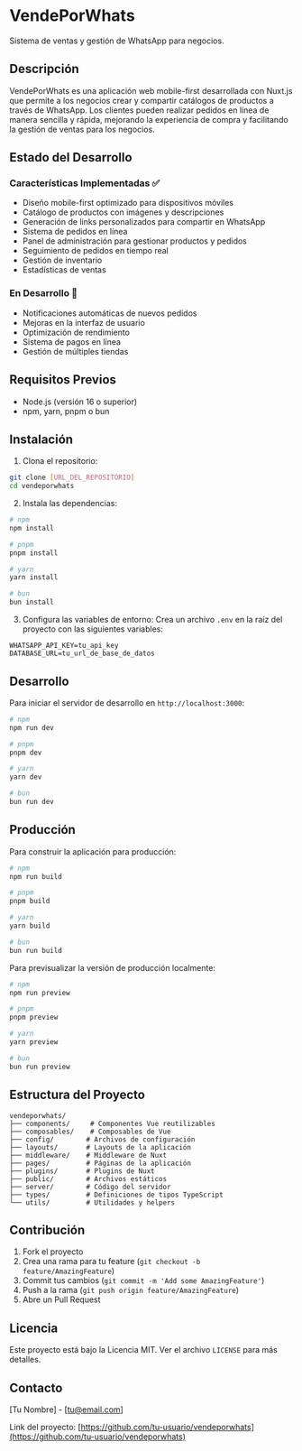 # VendePorWhats

Sistema de ventas y gestión de WhatsApp para negocios.

## Descripción

VendePorWhats es una aplicación web mobile-first desarrollada con Nuxt.js que permite a los negocios crear y compartir catálogos de productos a través de WhatsApp. Los clientes pueden realizar pedidos en línea de manera sencilla y rápida, mejorando la experiencia de compra y facilitando la gestión de ventas para los negocios.

## Estado del Desarrollo

### Características Implementadas ✅
- Diseño mobile-first optimizado para dispositivos móviles
- Catálogo de productos con imágenes y descripciones
- Generación de links personalizados para compartir en WhatsApp
- Sistema de pedidos en línea
- Panel de administración para gestionar productos y pedidos
- Seguimiento de pedidos en tiempo real
- Gestión de inventario
- Estadísticas de ventas

### En Desarrollo 🚧
- Notificaciones automáticas de nuevos pedidos
- Mejoras en la interfaz de usuario
- Optimización de rendimiento
- Sistema de pagos en línea
- Gestión de múltiples tiendas

## Requisitos Previos

- Node.js (versión 16 o superior)
- npm, yarn, pnpm o bun

## Instalación

1. Clona el repositorio:
```bash
git clone [URL_DEL_REPOSITORIO]
cd vendeporwhats
```

2. Instala las dependencias:
```bash
# npm
npm install

# pnpm
pnpm install

# yarn
yarn install

# bun
bun install
```

3. Configura las variables de entorno:
Crea un archivo `.env` en la raíz del proyecto con las siguientes variables:
```
WHATSAPP_API_KEY=tu_api_key
DATABASE_URL=tu_url_de_base_de_datos
```

## Desarrollo

Para iniciar el servidor de desarrollo en `http://localhost:3000`:

```bash
# npm
npm run dev

# pnpm
pnpm dev

# yarn
yarn dev

# bun
bun run dev
```

## Producción

Para construir la aplicación para producción:

```bash
# npm
npm run build

# pnpm
pnpm build

# yarn
yarn build

# bun
bun run build
```

Para previsualizar la versión de producción localmente:

```bash
# npm
npm run preview

# pnpm
pnpm preview

# yarn
yarn preview

# bun
bun run preview
```

## Estructura del Proyecto

```
vendeporwhats/
├── components/     # Componentes Vue reutilizables
├── composables/    # Composables de Vue
├── config/        # Archivos de configuración
├── layouts/       # Layouts de la aplicación
├── middleware/    # Middleware de Nuxt
├── pages/         # Páginas de la aplicación
├── plugins/       # Plugins de Nuxt
├── public/        # Archivos estáticos
├── server/        # Código del servidor
├── types/         # Definiciones de tipos TypeScript
└── utils/         # Utilidades y helpers
```

## Contribución

1. Fork el proyecto
2. Crea una rama para tu feature (`git checkout -b feature/AmazingFeature`)
3. Commit tus cambios (`git commit -m 'Add some AmazingFeature'`)
4. Push a la rama (`git push origin feature/AmazingFeature`)
5. Abre un Pull Request

## Licencia

Este proyecto está bajo la Licencia MIT. Ver el archivo `LICENSE` para más detalles.

## Contacto

[Tu Nombre] - [tu@email.com]

Link del proyecto: [https://github.com/tu-usuario/vendeporwhats](https://github.com/tu-usuario/vendeporwhats)
